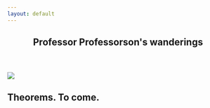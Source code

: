 ```yaml
---
layout: default
---
```


<article id="main"><header class="major container" markdown="1">

# Professor Professorson's wanderings

</header><section class="wrapper style4 card container"><div class="content"><section markdown="1">

<image class="img-thumbnail" src="images/people/professorson.jpg"></image>

## Theorems. To come.

</section>
</div>
</section>
</article>

